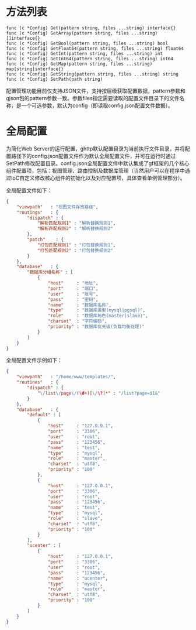 # 方法列表

    func (c *Config) Get(pattern string, files ...string) interface{}
    func (c *Config) GetArray(pattern string, files ...string) []interface{}
    func (c *Config) GetBool(pattern string, files ...string) bool
    func (c *Config) GetFloat64(pattern string, files ...string) float64
    func (c *Config) GetInt(pattern string, files ...string) int
    func (c *Config) GetInt64(pattern string, files ...string) int64
    func (c *Config) GetMap(pattern string, files ...string) map[string]interface{}
    func (c *Config) GetString(pattern string, files ...string) string
    func (c *Config) SetPath(path string)

配置管理功能目前仅支持JSON文件，支持按层级获取配置数据，pattern参数和gjson包的pattern参数一致。参数files指定需要读取的配置文件目录下的文件名称，是一个可选参数，默认为config（即读取config.json配置文件数据）。


# 全局配置

为简化Web Server的运行配置，ghttp默认配置目录为当前执行文件目录，并将配置路径下的config.json配置文件作为默认全局配置文件，并可在运行时通过SetPath修改配置目录。config.json全局配置文件中默认集成了gf框架的几个核心组件配置项，包括：视图管理、路由控制及数据库管理（当然用户可以在程序中通过IoC自定义修改核心组件的初始化以及对应配置项，具体查看单例管理部分）。

全局配置文件如下：
```json
{
    "viewpath"   : "视图文件存放路径",
    "routings"   : {
        "dispatch" : {
            "解析匹配规则1" : "解析替换规则1",
            "解析匹配规则2" : "解析替换规则2"
        },
        "patch"    : {
            "打包匹配规则1" : "打包替换规则1",
            "打包匹配规则2" : "打包替换规则2"
        }
    },
    "database"   : {
        "数据库分组名称" : [
            {
                "host"     : "地址",
                "port"     : "端口",
                "user"     : "账号",
                "pass"     : "密码",
                "name"     : "数据库名称",
                "type"     : "数据库类型(mysql|pgsql)",
                "role"     : "数据库角色(master|slave)",
                "charset"  : "字符编码",
                "priority" : "数据库优先级(负载均衡处理)"
            }
        ]
    }
}
```

全局配置文件示例如下：
```json
{
    "viewpath"   : "/home/www/templates/",
    "routines"   : {
        "dispatch" : {
            "\/list\/page\/(\d+)[\/\?]*" : "/list?page=$1&"
        }
    },
    "database"   : {
        "default" : [
            {
                "host"     : "127.0.0.1",
                "port"     : "3306",
                "user"     : "root",
                "pass"     : "123456",
                "name"     : "test",
                "type"     : "mysql",
                "role"     : "master",
                "charset"  : "utf8",
                "priority" : "100"
            },
            {
                "host"     : "127.0.0.1",
                "port"     : "3306",
                "user"     : "root",
                "pass"     : "123456",
                "name"     : "test",
                "type"     : "mysql",
                "role"     : "slave",
                "charset"  : "utf8",
                "priority" : "100"
            }
        ],
        "ucenter" : [
            {
                "host"     : "127.0.0.1",
                "port"     : "3306",
                "user"     : "root",
                "pass"     : "123456",
                "name"     : "ucenter",
                "type"     : "mysql",
                "role"     : "master",
                "charset"  : "utf8",
                "priority" : "100"
            }
        ]
    }
}
```



